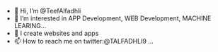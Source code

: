 - 👋 Hi, I’m @TeefAlfadhli
- 👀 I’m interested in APP  Development, WEB Development, MACHINE LEARING...
- 🌱 I create websites and apps 
- 📫 How to reach me on twitter:@TALFADHLI9 ...

<!---
TeefAlfadhli/TeefAlfadhli is a ✨ special ✨ repository because its `README.md` (this file) appears on your GitHub profile.
You can click the Preview link to take a look at your changes.
--->
